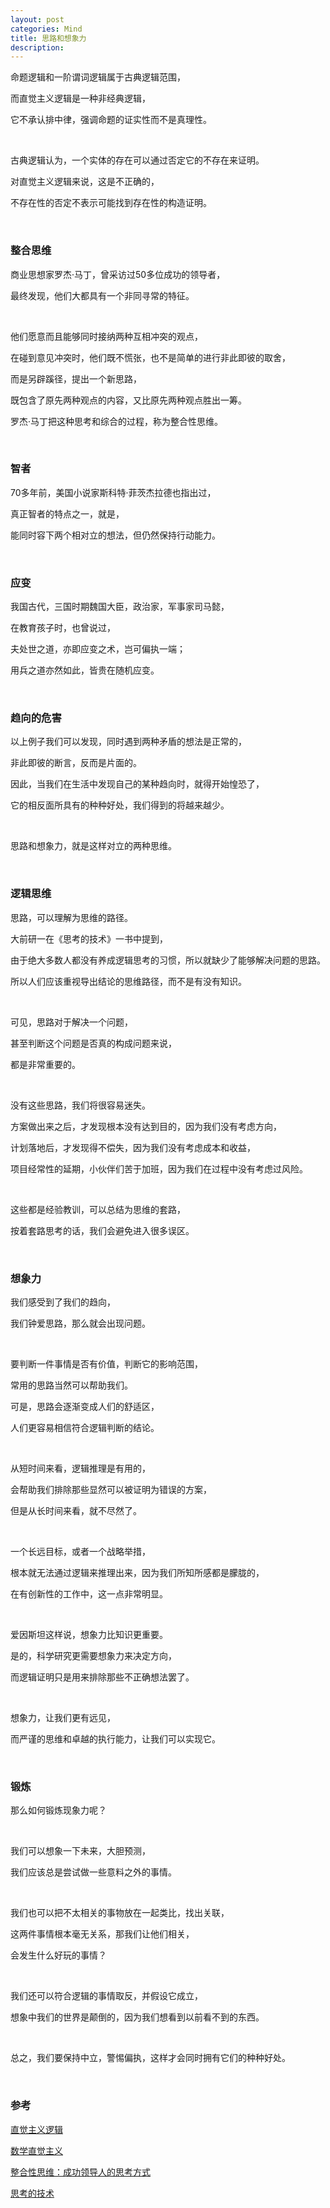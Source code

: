 ```yaml
---
layout: post
categories: Mind
title: 思路和想象力
description: 
---
```


命题逻辑和一阶谓词逻辑属于古典逻辑范围，

而直觉主义逻辑是一种非经典逻辑，

它不承认排中律，强调命题的证实性而不是真理性。

<br/>

古典逻辑认为，一个实体的存在可以通过否定它的不存在来证明。

对直觉主义逻辑来说，这是不正确的，

不存在性的否定不表示可能找到存在性的构造证明。

<br/>

### **整合思维**

商业思想家罗杰·马丁，曾采访过50多位成功的领导者，

最终发现，他们大都具有一个非同寻常的特征。

<br/>

他们愿意而且能够同时接纳两种互相冲突的观点，

在碰到意见冲突时，他们既不慌张，也不是简单的进行非此即彼的取舍，

而是另辟蹊径，提出一个新思路，

既包含了原先两种观点的内容，又比原先两种观点胜出一筹。

罗杰·马丁把这种思考和综合的过程，称为整合性思维。

<br/>

### **智者**

70多年前，美国小说家斯科特·菲茨杰拉德也指出过，

真正智者的特点之一，就是，

能同时容下两个相对立的想法，但仍然保持行动能力。

<br/>

### **应变**

我国古代，三国时期魏国大臣，政治家，军事家司马懿，

在教育孩子时，也曾说过，

夫处世之道，亦即应变之术，岂可偏执一端；

用兵之道亦然如此，皆贵在随机应变。

<br/>

### **趋向的危害**

以上例子我们可以发现，同时遇到两种矛盾的想法是正常的，

非此即彼的断言，反而是片面的。

因此，当我们在生活中发现自己的某种趋向时，就得开始惶恐了，

它的相反面所具有的种种好处，我们得到的将越来越少。

<br/>

思路和想象力，就是这样对立的两种思维。

<br/>

### **逻辑思维**

思路，可以理解为思维的路径。

大前研一在《思考的技术》一书中提到，

由于绝大多数人都没有养成逻辑思考的习惯，所以就缺少了能够解决问题的思路。

所以人们应该重视导出结论的思维路径，而不是有没有知识。

<br/>

可见，思路对于解决一个问题，

甚至判断这个问题是否真的构成问题来说，

都是非常重要的。

<br/>

没有这些思路，我们将很容易迷失。

方案做出来之后，才发现根本没有达到目的，因为我们没有考虑方向，

计划落地后，才发现得不偿失，因为我们没有考虑成本和收益，

项目经常性的延期，小伙伴们苦于加班，因为我们在过程中没有考虑过风险。

<br/>

这些都是经验教训，可以总结为思维的套路，

按着套路思考的话，我们会避免进入很多误区。

<br/>

### **想象力**

我们感受到了我们的趋向，

我们钟爱思路，那么就会出现问题。

<br/>

要判断一件事情是否有价值，判断它的影响范围，

常用的思路当然可以帮助我们。

可是，思路会逐渐变成人们的舒适区，

人们更容易相信符合逻辑判断的结论。

<br/>

从短时间来看，逻辑推理是有用的，

会帮助我们排除那些显然可以被证明为错误的方案，

但是从长时间来看，就不尽然了。

<br/>

一个长远目标，或者一个战略举措，

根本就无法通过逻辑来推理出来，因为我们所知所感都是朦胧的，

在有创新性的工作中，这一点非常明显。

<br/>

爱因斯坦这样说，想象力比知识更重要。

是的，科学研究更需要想象力来决定方向，

而逻辑证明只是用来排除那些不正确想法罢了。

<br/>

想象力，让我们更有远见，

而严谨的思维和卓越的执行能力，让我们可以实现它。

<br/>

### **锻炼**

那么如何锻炼现象力呢？

<br/>

我们可以想象一下未来，大胆预测，

我们应该总是尝试做一些意料之外的事情。

<br/>

我们也可以把不太相关的事物放在一起类比，找出关联，

这两件事情根本毫无关系，那我们让他们相关，

会发生什么好玩的事情？

<br/>

我们还可以符合逻辑的事情取反，并假设它成立，

想象中我们的世界是颠倒的，因为我们想看到以前看不到的东西。

<br/>

总之，我们要保持中立，警惕偏执，这样才会同时拥有它们的种种好处。

<br/>

### **参考**

[直觉主义逻辑](https://zh.wikipedia.org/wiki/%E7%9B%B4%E8%A7%89%E4%B8%BB%E4%B9%89%E9%80%BB%E8%BE%91)

[数学直觉主义](https://zh.wikipedia.org/wiki/%E6%95%B0%E5%AD%A6%E7%9B%B4%E8%A7%89%E4%B8%BB%E4%B9%89)

[整合性思维：成功领导人的思考方式](http://wenku.baidu.com/view/1d94574dfe4733687e21aa8b.html)

[思考的技术](https://book.douban.com/subject/3138847/)